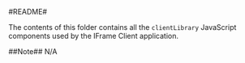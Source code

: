 #README#

The contents of this folder contains all the `clientLibrary` JavaScript components used by the IFrame Client application.

##Note##
N/A